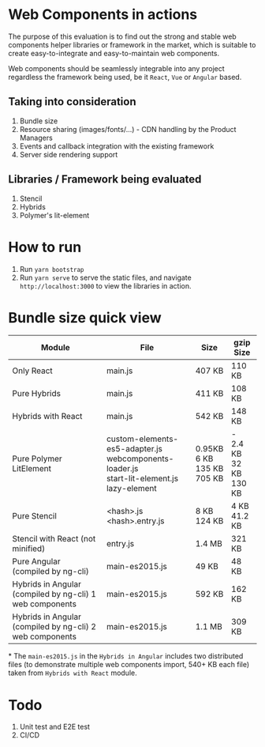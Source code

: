 # Web Components in actions

The purpose of this evaluation is to find out the strong and stable web components helper libraries or framework in the market,
which is suitable to create easy-to-integrate and easy-to-maintain web components.

Web components should be seamlessly integrable into any project regardless the framework being used, be it `React`, `Vue` or `Angular` based.

## Taking into consideration
1. Bundle size
1. Resource sharing (images/fonts/...) - CDN handling by the Product Managers
1. Events and callback integration with the existing framework
1. Server side rendering support

## Libraries / Framework being evaluated
1. Stencil
1. Hybrids
1. Polymer's lit-element

# How to run
1. Run `yarn bootstrap`
1. Run `yarn serve` to serve the static files, and navigate `http://localhost:3000` to view the libraries in action.

# Bundle size quick view

| Module  | File  | Size  | gzip Size  |  
|---|---|---|---|
|Only React | main.js | 407 KB | 110 KB |  
|Pure Hybrids | main.js | 411 KB | 108 KB |
|Hybrids with React | main.js | 542 KB | 148 KB |
|Pure Polymer LitElement | custom-elements-es5-adapter.js <br/>webcomponents-loader.js <br /> start-lit-element.js <br /> lazy-element | 0.95KB <br /> 6 KB <br /> 135 KB <br /> 705 KB | - <br /> 2.4 KB <br /> 32 KB <br /> 130 KB |
|Pure Stencil | \<hash>.js <br /> \<hash>.entry.js | 8 KB <br /> 124 KB | 4 KB <br /> 41.2 KB |
|Stencil with React (not minified) | entry.js | 1.4 MB | 321 KB |
|Pure Angular (compiled by ng-cli) | main-es2015.js | 49 KB | 48 KB
|Hybrids in Angular (compiled by ng-cli) 1 web components | main-es2015.js | 592 KB | 162 KB
|Hybrids in Angular (compiled by ng-cli) 2 web components | main-es2015.js | 1.1 MB | 309 KB

\* The `main-es2015.js` in the `Hybrids in Angular` includes two distributed files (to demonstrate multiple web components import, 540+ KB each file) taken from `Hybrids with React` module.

# Todo
1. Unit test and E2E test
1. CI/CD
